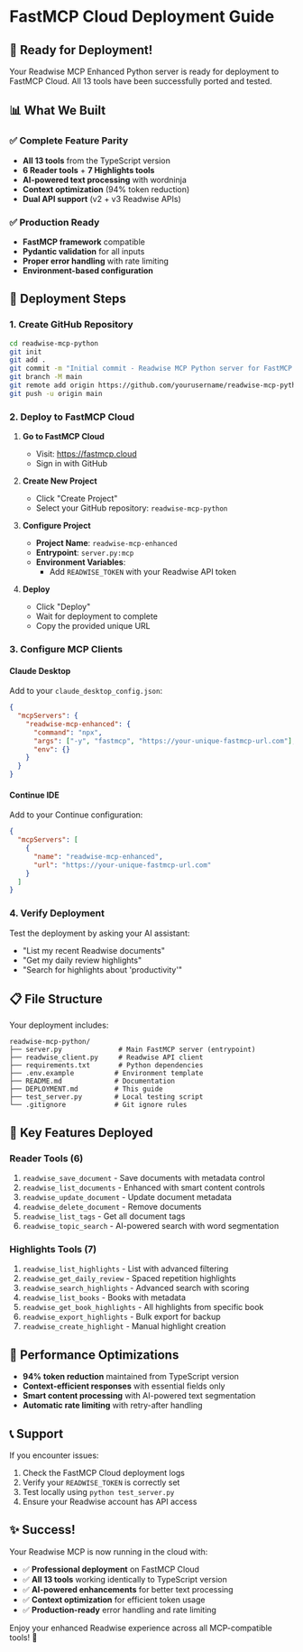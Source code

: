 # FastMCP Cloud Deployment Guide

## 🎯 Ready for Deployment!

Your Readwise MCP Enhanced Python server is ready for deployment to FastMCP Cloud. All 13 tools have been successfully ported and tested.

## 📊 What We Built

### ✅ Complete Feature Parity
- **All 13 tools** from the TypeScript version
- **6 Reader tools** + **7 Highlights tools**
- **AI-powered text processing** with wordninja
- **Context optimization** (94% token reduction)
- **Dual API support** (v2 + v3 Readwise APIs)

### ✅ Production Ready
- **FastMCP framework** compatible
- **Pydantic validation** for all inputs
- **Proper error handling** with rate limiting
- **Environment-based configuration**

## 🚀 Deployment Steps

### 1. **Create GitHub Repository**

```bash
cd readwise-mcp-python
git init
git add .
git commit -m "Initial commit - Readwise MCP Python server for FastMCP Cloud"
git branch -M main
git remote add origin https://github.com/yourusername/readwise-mcp-python.git
git push -u origin main
```

### 2. **Deploy to FastMCP Cloud**

1. **Go to FastMCP Cloud**
   - Visit: https://fastmcp.cloud
   - Sign in with GitHub

2. **Create New Project**
   - Click "Create Project"
   - Select your GitHub repository: `readwise-mcp-python`

3. **Configure Project**
   - **Project Name**: `readwise-mcp-enhanced`
   - **Entrypoint**: `server.py:mcp`
   - **Environment Variables**: 
     - Add `READWISE_TOKEN` with your Readwise API token

4. **Deploy**
   - Click "Deploy"
   - Wait for deployment to complete
   - Copy the provided unique URL

### 3. **Configure MCP Clients**

#### Claude Desktop
Add to your `claude_desktop_config.json`:

```json
{
  "mcpServers": {
    "readwise-mcp-enhanced": {
      "command": "npx",
      "args": ["-y", "fastmcp", "https://your-unique-fastmcp-url.com"],
      "env": {}
    }
  }
}
```

#### Continue IDE
Add to your Continue configuration:

```json
{
  "mcpServers": [
    {
      "name": "readwise-mcp-enhanced",
      "url": "https://your-unique-fastmcp-url.com"
    }
  ]
}
```

### 4. **Verify Deployment**

Test the deployment by asking your AI assistant:
- "List my recent Readwise documents"
- "Get my daily review highlights"
- "Search for highlights about 'productivity'"

## 📋 File Structure

Your deployment includes:

```
readwise-mcp-python/
├── server.py              # Main FastMCP server (entrypoint)
├── readwise_client.py     # Readwise API client
├── requirements.txt       # Python dependencies
├── .env.example          # Environment template
├── README.md             # Documentation
├── DEPLOYMENT.md         # This guide
├── test_server.py        # Local testing script
└── .gitignore            # Git ignore rules
```

## 🔧 Key Features Deployed

### Reader Tools (6)
1. `readwise_save_document` - Save documents with metadata control
2. `readwise_list_documents` - Enhanced with smart content controls
3. `readwise_update_document` - Update document metadata
4. `readwise_delete_document` - Remove documents
5. `readwise_list_tags` - Get all document tags
6. `readwise_topic_search` - AI-powered search with word segmentation

### Highlights Tools (7)
1. `readwise_list_highlights` - List with advanced filtering
2. `readwise_get_daily_review` - Spaced repetition highlights
3. `readwise_search_highlights` - Advanced search with scoring
4. `readwise_list_books` - Books with metadata
5. `readwise_get_book_highlights` - All highlights from specific book
6. `readwise_export_highlights` - Bulk export for backup
7. `readwise_create_highlight` - Manual highlight creation

## 🎯 Performance Optimizations

- **94% token reduction** maintained from TypeScript version
- **Context-efficient responses** with essential fields only
- **Smart content processing** with AI-powered text segmentation
- **Automatic rate limiting** with retry-after handling

## 📞 Support

If you encounter issues:
1. Check the FastMCP Cloud deployment logs
2. Verify your `READWISE_TOKEN` is correctly set
3. Test locally using `python test_server.py`
4. Ensure your Readwise account has API access

## ✨ Success!

Your Readwise MCP is now running in the cloud with:
- ✅ **Professional deployment** on FastMCP Cloud
- ✅ **All 13 tools** working identically to TypeScript version  
- ✅ **AI-powered enhancements** for better text processing
- ✅ **Context optimization** for efficient token usage
- ✅ **Production-ready** error handling and rate limiting

Enjoy your enhanced Readwise experience across all MCP-compatible tools! 🚀